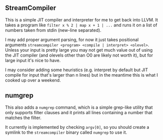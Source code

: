 ## StreamCompiler

This is a simple JIT compiler and interpreter for me to get back into LLVM. It takes a program like `filter x % 2 | map x + 1 | ...` and runs it on a list of numbers taken from stdin (new-line separated).

I may add proper argument parsing, for now it just takes positional arguments `streamcompiler <program> <compile | interpret> <olevel>`. Unless your input is pretty large you may not get much value out of using the JIT compiler (and olevels other than O0 are likely not worth it), but for large input it's nice to have.

I may consider adding some heuristics (e.g. interpret by default but JIT compile for input that's larger than n lines) but in the meantime this is what I cooked up over a weekend.

## numgrep

This also adds a `numgrep` command, which is a simple grep-like utility that only supports filter clauses and it prints all lines containing a number that matches the filter.

It currently is implemented by checking `argv[0]`, so you should create a symlink to the `streamcompiler` binary called `numgrep` to use it.
